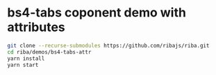 # bs4-tabs coponent demo with attributes

```bash
git clone --recurse-submodules https://github.com/ribajs/riba.git
cd riba/demos/bs4-tabs-attr
yarn install
yarn start
```
